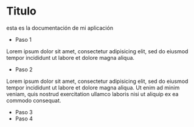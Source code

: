 # Titulo

esta es la documentación de mi aplicación

- Paso 1

Lorem ipsum dolor sit amet, consectetur adipisicing elit, sed do eiusmod
tempor incididunt ut labore et dolore magna aliqua.

- Paso 2

Lorem ipsum dolor sit amet, consectetur adipisicing elit, sed do eiusmod
tempor incididunt ut labore et dolore magna aliqua. Ut enim ad minim veniam,
quis nostrud exercitation ullamco laboris nisi ut aliquip ex ea commodo
consequat. 

- Paso 3
- Paso 4